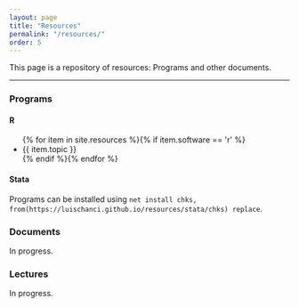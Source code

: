 ```yaml
---
layout: page
title: "Resources"
permalink: "/resources/"
order: 5
---
```


This page is a repository of resources: Programs and other documents.

-----
### Programs

#### R
<!--- (Estoy trabajando en esta parte: crear lin similar a publicaciones... postear contenido de clases) -->

<div id="resources">
<ul class="ul-resources">
  {% for item in site.resources %}{% if item.software == 'r' %}
    <li>
    {{ item.topic }}
    </li>
  {% endif %}{% endfor %}
</ul>
</div>


#### Stata
Programs can be installed using `net install chks, from(https://luischanci.github.io/resources/stata/chks) replace`.


### Documents

In progress.

### Lectures

In progress.

